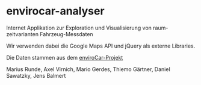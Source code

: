 envirocar-analyser
==================

Internet Applikation zur Exploration und Visualisierung von raum-zeitvarianten Fahrzeug-Messdaten

Wir verwenden dabei die Google Maps API und jQuery als externe Libraries.

Die Daten stammen aus dem [enviroCar-Projekt](https://envirocar.org/)

Marius Runde, Axel Virnich, Mario Gerdes, Thiemo Gärtner, Daniel Sawatzky, Jens Balmert

